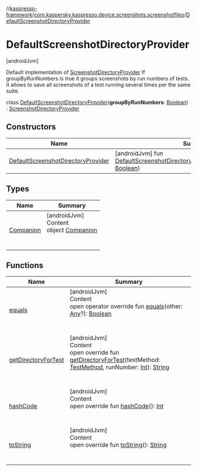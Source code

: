 //[kaspresso-framework](../../index.md)/[com.kaspersky.kaspresso.device.screenshots.screenshotfiles](../index.md)/[DefaultScreenshotDirectoryProvider](index.md)



# DefaultScreenshotDirectoryProvider  
 [androidJvm] 

Default implementation of [ScreenshotDirectoryProvider](../-screenshot-directory-provider/index.md) If groupByRunNumbers is true it groups screenshots by run numbers of tests. It allows to save all screenshots of a test running several times per the same suite.

class [DefaultScreenshotDirectoryProvider](index.md)(**groupByRunNumbers**: [Boolean](https://kotlinlang.org/api/latest/jvm/stdlib/kotlin/-boolean/index.html)) : [ScreenshotDirectoryProvider](../-screenshot-directory-provider/index.md)   


## Constructors  
  
|  Name|  Summary| 
|---|---|
| [DefaultScreenshotDirectoryProvider](-default-screenshot-directory-provider.md)|  [androidJvm] fun [DefaultScreenshotDirectoryProvider](-default-screenshot-directory-provider.md)(groupByRunNumbers: [Boolean](https://kotlinlang.org/api/latest/jvm/stdlib/kotlin/-boolean/index.html))   <br>


## Types  
  
|  Name|  Summary| 
|---|---|
| [Companion](-companion/index.md)| [androidJvm]  <br>Content  <br>object [Companion](-companion/index.md)  <br><br><br>


## Functions  
  
|  Name|  Summary| 
|---|---|
| [equals](https://kotlinlang.org/api/latest/jvm/stdlib/kotlin/-any/equals.html)| [androidJvm]  <br>Content  <br>open operator override fun [equals](https://kotlinlang.org/api/latest/jvm/stdlib/kotlin/-any/equals.html)(other: [Any](https://kotlinlang.org/api/latest/jvm/stdlib/kotlin/-any/index.html)?): [Boolean](https://kotlinlang.org/api/latest/jvm/stdlib/kotlin/-boolean/index.html)  <br><br><br>
| [getDirectoryForTest](get-directory-for-test.md)| [androidJvm]  <br>Content  <br>open override fun [getDirectoryForTest](get-directory-for-test.md)(testMethod: [TestMethod](../-test-method/index.md), runNumber: [Int](https://kotlinlang.org/api/latest/jvm/stdlib/kotlin/-int/index.html)): [String](https://kotlinlang.org/api/latest/jvm/stdlib/kotlin/-string/index.html)  <br><br><br>
| [hashCode](https://kotlinlang.org/api/latest/jvm/stdlib/kotlin/-any/hash-code.html)| [androidJvm]  <br>Content  <br>open override fun [hashCode](https://kotlinlang.org/api/latest/jvm/stdlib/kotlin/-any/hash-code.html)(): [Int](https://kotlinlang.org/api/latest/jvm/stdlib/kotlin/-int/index.html)  <br><br><br>
| [toString](https://kotlinlang.org/api/latest/jvm/stdlib/kotlin/-any/to-string.html)| [androidJvm]  <br>Content  <br>open override fun [toString](https://kotlinlang.org/api/latest/jvm/stdlib/kotlin/-any/to-string.html)(): [String](https://kotlinlang.org/api/latest/jvm/stdlib/kotlin/-string/index.html)  <br><br><br>


